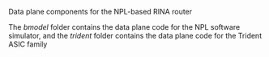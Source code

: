 Data plane components for the NPL-based RINA router

The _bmodel_ folder contains the data plane code for the NPL software simulator, and the _trident_ folder contains the data plane code for the Trident ASIC family
